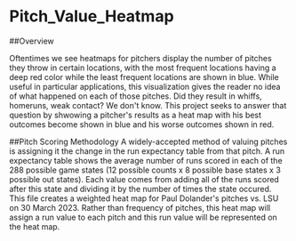 # Pitch_Value_Heatmap

##Overview

Oftentimes we see heatmaps for pitchers display the number of pitches they throw in certain locations, with the most frequent locations having a deep red color while the least frequent locations are shown in blue. While useful in particular applications, this visualization gives the reader no idea of what happened on each of those pitches.  Did they result in whiffs, homeruns, weak contact?  We don't know.  This project seeks to answer that question by shwowing a pitcher's results as a heat map with his best outcomes become shown in blue and his worse outcomes shown in red.  

##Pitch Scoring Methodology
A widely-accepted method of valuing pitches is assigning it the change in the run expectancy table from that pitch. A run expectancy table shows the average number of runs scored in each of the 288 possible game states (12 possible counts x 8 possible base states x 3 possible out states).  Each value comes from adding all of the runs scored after this state and dividing it by the number of times the state occured.   
This file creates a weighted heat map for Paul Dolander's pitches vs. LSU on 30 March 2023. Rather than frequency of pitches, this heat map will assign a run value to each pitch and this run value will be represented on the heat map.


